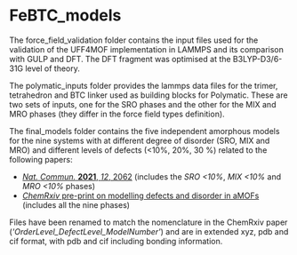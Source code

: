 # FeBTC_models

The force_field_validation folder contains the input files used for the validation of the UFF4MOF implementation in LAMMPS and its comparison with GULP and DFT. The DFT fragment was optimised at the B3LYP-D3/6-31G level of theory.

The polymatic_inputs folder provides the lammps data files for the trimer, tetrahedron and BTC linker used as building blocks for Polymatic. These are two sets of inputs, one for the SRO phases and the other for the MIX and MRO phases (they differ in the force field types definition).

The final_models folder contains the five independent amorphous models for the nine systems with at different degree of disorder (SRO, MIX and MRO) and different levels of defects (<10%, 20%, 30 %) related to the following papers:
- [_Nat._ _Commun._ **2021**, _12_, 2062](https://www.nature.com/articles/s41467-021-22218-9) (includes the _SRO <10%_, _MIX <10%_ and _MRO <10%_ phases)
- [_ChemRxiv_ pre-print on modelling defects and disorder in aMOFs](https://chemrxiv.org/engage/chemrxiv/article-details/6286b0ed43d1f01722324bdc) (includes all the nine phases)

Files have been renamed to match the nomenclature in the ChemRxiv paper (_'OrderLevel_DefectLevel_ModelNumber'_) and are in extended xyz, pdb and cif format, with pdb and cif including bonding information.  